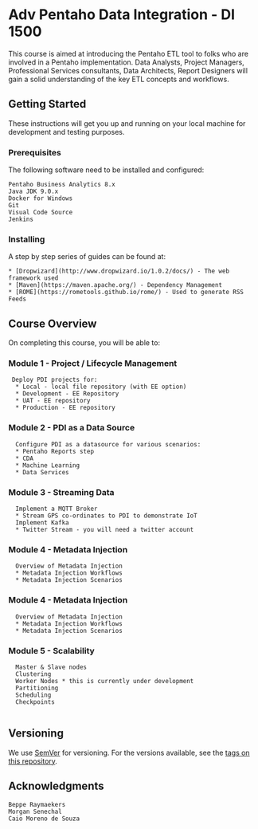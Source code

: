 # Adv Pentaho Data Integration - DI 1500
This course is aimed at introducing the Pentaho ETL tool to folks who are involved in a Pentaho implementation. Data Analysts, Project Managers, Professional Services consultants, Data Architects, Report Designers will gain a solid understanding of the key ETL concepts and workflows.

## Getting Started
These instructions will get you up and running on your local machine for development and testing purposes. 

### Prerequisites
The following software need to be installed and configured:
```
Pentaho Business Analytics 8.x
Java JDK 9.0.x
Docker for Windows
Git
Visual Code Source
Jenkins
```

### Installing
A step by step series of guides can be found at:
```
* [Dropwizard](http://www.dropwizard.io/1.0.2/docs/) - The web framework used
* [Maven](https://maven.apache.org/) - Dependency Management
* [ROME](https://rometools.github.io/rome/) - Used to generate RSS Feeds
```

## Course Overview
On completing this course, you will be able to:

### Module 1 - Project / Lifecycle Management
```
 Deploy PDI projects for: 
  * Local - local file repository (with EE option)
  * Development - EE Repository
  * UAT - EE repository 
  * Production - EE repository
```

### Module 2 - PDI as a Data Source
```
  Configure PDI as a datasource for various scenarios:
  * Pentaho Reports step
  * CDA
  * Machine Learning
  * Data Services
```  
### Module 3 - Streaming Data
```
  Implement a MQTT Broker 
  * Stream GPS co-ordinates to PDI to demonstrate IoT
  Implement Kafka
  * Twitter Stream - you will need a twitter account
```
### Module 4 - Metadata Injection
```
  Overview of Metadata Injection 
  * Metadata Injection Workflows
  * Metadata Injection Scenarios
```
### Module 4 - Metadata Injection
```
  Overview of Metadata Injection 
  * Metadata Injection Workflows
  * Metadata Injection Scenarios
```
### Module 5 - Scalability
```
  Master & Slave nodes
  Clustering
  Worker Nodes * this is currently under development
  Partitioning
  Scheduling
  Checkpoints
  
```
## Versioning
We use [SemVer](http://semver.org/) for versioning. For the versions available, see the [tags on this repository](https://github.com/your/project/tags). 


## Acknowledgments
```
Beppe Raymaekers
Morgan Senechal
Caio Moreno de Souza
```
